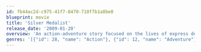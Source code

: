 ```yaml
---
id: fb44ac2d-c975-41f7-8470-710f7b1a8be0
blueprint: movie
title: 'Silver Medalist'
release_date: '2009-01-20'
overview: 'An action-adventure story focused on the lives of express deliverymen, traffic cops and lonely beauties.'
genres: '[{"id": 28, "name": "Action"}, {"id": 12, "name": "Adventure"}, {"id": 35, "name": "Comedy"}, {"id": 18, "name": "Drama"}, {"id": 10769, "name": "Foreign"}]'
---
```


